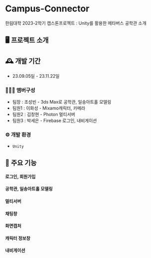 # Campus-Connector
한림대학 2023-2학기 캡스톤프로젝트 : Unity를 활용한 메타버스 공학관 소개

## 🖥️ 프로젝트 소개


## 🕰️ 개발 기간
* 23.09.05일 - 23.11.22일

### 🧑‍🤝‍🧑 맴버구성
 - 팀장  :  조성빈 - 3ds Max로 공학관, 일송아트홀 모델링
 - 팀원1 : 이화성 - Mixamo캐릭터, 카메라
 - 팀원2 : 김창현 - Photon 멀티서버
 - 팀원3 : 박세은 - Firebase 로그인, 내비게이션 
 

### ⚙️ 개발 환경
- `Unity`

## 📌 주요 기능
#### 로그인, 회원가입 
#### 공학관, 일송아트홀 모델링
#### 멀티서버
#### 채팅창
#### 화면캡처
#### 캐릭터 정보창
#### 내비게이션




